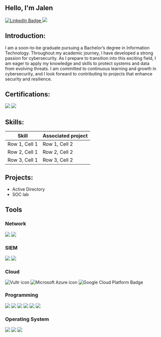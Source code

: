 ## Hello, I'm Jalen
<div>
  <a href="https://www.linkedin.com/in/jalen-morgan-b7173113a/" target="_blank"><img src="https://img.shields.io/badge/LinkedIn-0077B5?style=for-the-badge&logo=linkedin&logoColor=white" alt="LinkedIn Badge">
  </a>
  <a href="mailto:jalenm19@gmail.com"><img src="https://img.shields.io/badge/Gmail-D14836?style=for-the-badge&logo=gmail&logoColor=white">
  </a>
</div>


## Introduction:
I am a soon-to-be graduate pursuing a Bachelor’s degree in Information Technology. Throughout my academic journey, I have developed a strong passion for cybersecurity. As I prepare to transition into this exciting field, I am eager to apply my knowledge and skills to protect systems and data from evolving threats. I am committed to continuous learning and growth in cybersecurity, and I look forward to contributing to projects that enhance security and resilience.

## Certifications:
<div>
  
  <img src="https://img.shields.io/badge/Google%20Cybersecurity%20Certificate-D93D25?style=for-the-badge&logo=google&logoColor=white">
  <img src="https://img.shields.io/badge/CompTIA%20Security%2B-ED6A3B?style=for-the-badge&logo=comptia&logoColor=white">

</div>

## Skills:

| Skill                      | Associated project   |   
|----------------------------|----------------------|
| Row 1, Cell 1              | Row 1, Cell 2        | 
| Row 2, Cell 1              | Row 2, Cell 2        | 
| Row 3, Cell 1              | Row 3, Cell 2        |

## Projects:
- Active Directory
- SOC lab


## Tools

### Network
<div>
  <img src="https://img.shields.io/badge/Wireshark-3B4D8D?style=for-the-badge&logo=wireshark&logoColor=white">
  <img src="https://img.shields.io/badge/Nmap-%23A4A4A4?style=for-the-badge&logo=nmap&logoColor=white">
</div>

### SIEM
<div>
  <img src="https://img.shields.io/badge/Splunk-black?style=for-the-badge&logo=splunk&logoColor=white">
  <img src="https://img.shields.io/badge/Elastic-%230E3F6B?style=for-the-badge&logo=elastic&logoColor=white">

</div>

### Cloud
<div>
  <img src="https://img.shields.io/badge/Vultr-darkgreen?style=for-the-badge" alt="Vultr icon">
  <img src="https://img.shields.io/badge/Microsoft%20Azure-0078D4?style=for-the-badge&logo=microsoftazure&logoColor=white" alt="Microsoft Azure icon">
  <img src="https://img.shields.io/badge/Google%20Cloud%20Platform-4285F4?style=for-the-badge&logo=googlecloud&logoColor=white" alt="Google Cloud Platform Badge">


</div>

### Programming
<div>
  <img src="https://img.shields.io/badge/Python-3776AB?style=for-the-badge&logo=python&logoColor=white">
  <img src="https://img.shields.io/badge/HTML5-E34F26?style=for-the-badge&logo=html5&logoColor=white">
  <img src="https://img.shields.io/badge/CSS3-1572B6?style=for-the-badge&logo=css3&logoColor=white">
  <img src="https://img.shields.io/badge/SQL-4479A1?style=for-the-badge&logo=sqlite&logoColor=white">
  <img src="https://img.shields.io/badge/Java-ED8B00?style=for-the-badge&logo=java&logoColor=white">
  <img src="https://img.shields.io/badge/PowerShell-5391FE?style=for-the-badge&logo=powershell&logoColor=white">

</div>

### Operating System
 <div>
   <img src="https://img.shields.io/badge/Linux-FCC624?style=for-the-badge&logo=linux&logoColor=black">
  <img src="https://img.shields.io/badge/Windows-0078D6?style=for-the-badge&logo=microsoft&logoColor=white">
<img src="https://img.shields.io/badge/macOS-000000?style=for-the-badge&logo=apple&logoColor=white">

 </div>




